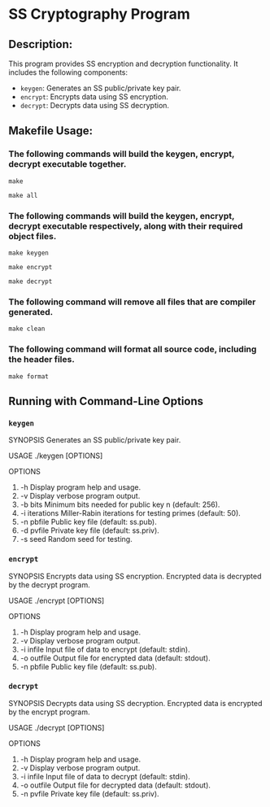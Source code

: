 # SS Cryptography Program

## Description:
This program provides SS encryption and decryption functionality. It includes the following components:

- `keygen`: Generates an SS public/private key pair.
- `encrypt`: Encrypts data using SS encryption.
- `decrypt`: Decrypts data using SS decryption.

## Makefile Usage:
### The following commands will build the keygen, encrypt, decrypt executable together.
```
make
```
```
make all
```
### The following commands will build the keygen, encrypt, decrypt executable respectively, along with their required object files.
```
make keygen
```
```
make encrypt
```
```
make decrypt
```

### The following command will remove all files that are compiler generated.
```
make clean
```

### The following command will format all source code, including the header files.
```
make format
```


## Running with Command-Line Options
### `keygen`
SYNOPSIS
Generates an SS public/private key pair.

USAGE
./keygen [OPTIONS]

OPTIONS
1. -h Display program help and usage.
2. -v Display verbose program output.
3. -b bits Minimum bits needed for public key n (default: 256).
4. -i iterations Miller-Rabin iterations for testing primes (default: 50).
5. -n pbfile Public key file (default: ss.pub).
6. -d pvfile Private key file (default: ss.priv).
7. -s seed Random seed for testing.

### `encrypt`
SYNOPSIS
Encrypts data using SS encryption.
Encrypted data is decrypted by the decrypt program.

USAGE
./encrypt [OPTIONS]

OPTIONS
1. -h Display program help and usage.
2. -v Display verbose program output.
3. -i infile Input file of data to encrypt (default: stdin).
4. -o outfile Output file for encrypted data (default: stdout).
5. -n pbfile Public key file (default: ss.pub).

### `decrypt`
SYNOPSIS
Decrypts data using SS decryption.
Encrypted data is encrypted by the encrypt program.

USAGE
./decrypt [OPTIONS]

OPTIONS
1. -h Display program help and usage.
2. -v Display verbose program output.
3. -i infile Input file of data to decrypt (default: stdin).
4. -o outfile Output file for decrypted data (default: stdout).
5. -n pvfile Private key file (default: ss.priv).



